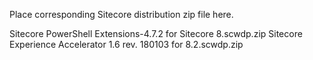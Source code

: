Place corresponding Sitecore distribution zip file here.

Sitecore PowerShell Extensions-4.7.2 for Sitecore 8.scwdp.zip
Sitecore Experience Accelerator 1.6 rev. 180103 for 8.2.scwdp.zip